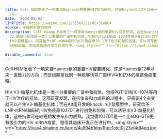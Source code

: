 ```yaml
---
title: Cell H&M发表了一项来自Haynes组的重要HIV疫苗研究。这是Haynes组12年以来一直致力的方向；而该组期望找到一种能够诱导广谱HIV中和抗体的疫苗免疫策略。HIV
  V3-...
date: '2024-05-03'
linkTitle: https://weibo.com/1251560221/Ocx3IaUU4
source: 子陵在听歌的微博
description: Cell H&amp;M发表了一项来自Haynes组的重要HIV疫苗研究。这是Haynes组12年以来一直致力的方向；而该组期望找到一种能够诱导广谱HIV中和抗体的疫苗免疫策略。<br><br>HIV
  V3-糖基化抗体是一类十分重要的广谱中和抗体，包括PGT121和10-1074等用于HIV治疗的抗体。这项研究发现，在抗体亲和力成熟的过程中，只需要4个突变就可以产生V3-糖基化抗体；而在Alt组开发的knock
  in小鼠模型中，研究给予LNP-mRNA编码的HIV免疫原10.17DT进行初免和加强，可以诱导出V3-糖基化抗体，这些抗体可在较短期发生亲和力成熟。我觉得10.17DT是一个比eOG-GT8更有吸引力的HIV
  mRNA疫苗，相信其临床开发正在进行中。<img style="" src="https://tvax4.sinaimg.cn/large/4a994b1dgy1hpc1otei0jj23vf4df4qq.jpg"
  ...
disable_comments: true
---
```

Cell H&amp;M发表了一项来自Haynes组的重要HIV疫苗研究。这是Haynes组12年以来一直致力的方向；而该组期望找到一种能够诱导广谱HIV中和抗体的疫苗免疫策略。<br><br>HIV V3-糖基化抗体是一类十分重要的广谱中和抗体，包括PGT121和10-1074等用于HIV治疗的抗体。这项研究发现，在抗体亲和力成熟的过程中，只需要4个突变就可以产生V3-糖基化抗体；而在Alt组开发的knock in小鼠模型中，研究给予LNP-mRNA编码的HIV免疫原10.17DT进行初免和加强，可以诱导出V3-糖基化抗体，这些抗体可在较短期发生亲和力成熟。我觉得10.17DT是一个比eOG-GT8更有吸引力的HIV mRNA疫苗，相信其临床开发正在进行中。<img style="" src="https://tvax4.sinaimg.cn/large/4a994b1dgy1hpc1otei0jj23vf4df4qq.jpg" ...